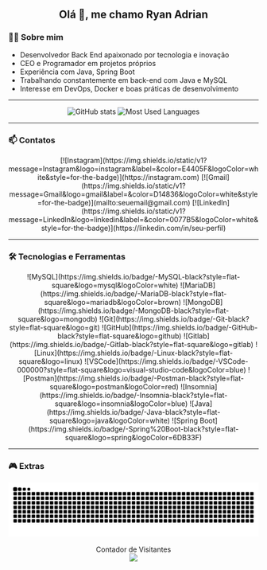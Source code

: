<h2 align="center">Olá 👋, me chamo Ryan Adrian</h2>

### 👨‍💻 Sobre mim
- Desenvolvedor Back End apaixonado por tecnologia e inovação
- CEO e Programador em projetos próprios
- Experiência com Java, Spring Boot
- Trabalhando constantemente em back-end com Java e MySQL
- Interesse em DevOps, Docker e boas práticas de desenvolvimento

---

<div align="center">
  <img src="https://github-readme-stats.vercel.app/api?username=1Kibe&show_icons=true&include_all_commits=true&count_private=true&theme=dracula" height="150" alt="GitHub stats" />
  <img src="https://github-readme-stats.vercel.app/api/top-langs?username=1Kibe&layout=compact&langs_count=6&theme=dracula" height="150" alt="Most Used Languages" />
</div>

---

### 📫 Contatos
<div align="center">
  [![Instagram](https://img.shields.io/static/v1?message=Instagram&logo=instagram&label=&color=E4405F&logoColor=white&style=for-the-badge)](https://instagram.com)
  [![Gmail](https://img.shields.io/static/v1?message=Gmail&logo=gmail&label=&color=D14836&logoColor=white&style=for-the-badge)](mailto:seuemail@gmail.com)
  [![LinkedIn](https://img.shields.io/static/v1?message=LinkedIn&logo=linkedin&label=&color=0077B5&logoColor=white&style=for-the-badge)](https://linkedin.com/in/seu-perfil)
</div>

---

### 🛠 Tecnologias e Ferramentas
<div align="center">
  ![MySQL](https://img.shields.io/badge/-MySQL-black?style=flat-square&logo=mysql&logoColor=white)
  ![MariaDB](https://img.shields.io/badge/-MariaDB-black?style=flat-square&logo=mariadb&logoColor=brown)
  ![MongoDB](https://img.shields.io/badge/-MongoDB-black?style=flat-square&logo=mongodb)
  ![Git](https://img.shields.io/badge/-Git-black?style=flat-square&logo=git)
  ![GitHub](https://img.shields.io/badge/-GitHub-black?style=flat-square&logo=github)
  ![Gitlab](https://img.shields.io/badge/-Gitlab-black?style=flat-square&logo=gitlab)
  ![Linux](https://img.shields.io/badge/-Linux-black?style=flat-square&logo=linux)
  ![VSCode](https://img.shields.io/badge/-VSCode-000000?style=flat-square&logo=visual-studio-code&logoColor=blue)
  ![Postman](https://img.shields.io/badge/-Postman-black?style=flat-square&logo=postman&logoColor=red)
  ![Insomnia](https://img.shields.io/badge/-Insomnia-black?style=flat-square&logo=insomnia&logoColor=blue)
  ![Java](https://img.shields.io/badge/-Java-black?style=flat-square&logo=java&logoColor=white)
  ![Spring Boot](https://img.shields.io/badge/-Spring%20Boot-black?style=flat-square&logo=spring&logoColor=6DB33F)
</div>

---

### 🎮 Extras
<div align="center">
  <img src="https://raw.githubusercontent.com/1Kibe/1Kibe/output/snake.svg" alt="Snake animation" />
</div>

<p align="center">
  Contador de Visitantes<br>
  <img src="https://profile-counter.glitch.me/1Kibe/count.svg" />
</p>
